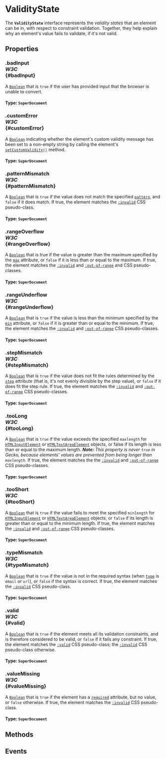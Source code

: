 # ValidityState

<div class='overview'>The <strong><code>ValidityState</code></strong> interface represents the <em>validity states</em> that an element can be in, with respect to constraint validation. Together, they help explain why an element's value fails to validate, if it's not valid.</div>

## Properties

### .badInput <div class="specs"><i>W3C</i></div> {#badInput}

A <a href="/en-US/docs/Web/JavaScript/Reference/Global_Objects/Boolean" title="The Boolean object is an object wrapper for a boolean value."><code>Boolean</code></a> that is <code>true</code> if the user has provided input that the browser is unable to convert.

#### **Type**: `SuperDocument`

### .customError <div class="specs"><i>W3C</i></div> {#customError}

A <a href="/en-US/docs/Web/JavaScript/Reference/Global_Objects/Boolean" title="The Boolean object is an object wrapper for a boolean value."><code>Boolean</code></a> indicating whether the element's custom validity message has been set to a non-empty string by calling the element's <a href="/en-US/docs/Web/API/HTMLObjectElement/setCustomValidity" title="The setCustomValidity() method of the HTMLObjectElement interface sets a custom validity message for the element."><code>setCustomValidity()</code></a> method.

#### **Type**: `SuperDocument`

### .patternMismatch <div class="specs"><i>W3C</i></div> {#patternMismatch}

A <a href="/en-US/docs/Web/JavaScript/Reference/Global_Objects/Boolean" title="The Boolean object is an object wrapper for a boolean value."><code>Boolean</code></a> that is <code>true</code> if the value does not match the specified <code><a href="/en-US/docs/Web/HTML/Element/input#attr-pattern">pattern</a></code>, and <code>false</code> if it does match. If true, the element matches the <a href="/en-US/docs/Web/CSS/:invalid" title="The :invalid CSS pseudo-class represents any <input> or other <form> element whose contents fail to validate."><code>:invalid</code></a> CSS pseudo-class.

#### **Type**: `SuperDocument`

### .rangeOverflow <div class="specs"><i>W3C</i></div> {#rangeOverflow}

A <a href="/en-US/docs/Web/JavaScript/Reference/Global_Objects/Boolean" title="The Boolean object is an object wrapper for a boolean value."><code>Boolean</code></a> that is true if the value is greater than the maximum specified by the <code><a href="/en-US/docs/Web/HTML/Element/input#attr-max">max</a></code> attribute, or <code>false</code> if it is less than or equal to the maximum. If true, the element matches the <a href="/en-US/docs/Web/CSS/:invalid" title="The :invalid CSS pseudo-class represents any <input> or other <form> element whose contents fail to validate."><code>:invalid</code></a> and <a href="/en-US/docs/Web/CSS/:out-of-range" title="The :out-of-range CSS pseudo-class represents an <input> element whose current value is outside the range limits specified by the min and max attributes."><code>:out-of-range</code></a> and CSS pseudo-classes.

#### **Type**: `SuperDocument`

### .rangeUnderflow <div class="specs"><i>W3C</i></div> {#rangeUnderflow}

A <a href="/en-US/docs/Web/JavaScript/Reference/Global_Objects/Boolean" title="The Boolean object is an object wrapper for a boolean value."><code>Boolean</code></a> that is <code>true</code> if the value is less than the minimum specified by the <code><a href="/en-US/docs/Web/HTML/Element/input#attr-min">min</a></code> attribute, or <code>false</code> if it is greater than or equal to the minimum. If true, the element matches the <a href="/en-US/docs/Web/CSS/:invalid" title="The :invalid CSS pseudo-class represents any <input> or other <form> element whose contents fail to validate."><code>:invalid</code></a> and <a href="/en-US/docs/Web/CSS/:out-of-range" title="The :out-of-range CSS pseudo-class represents an <input> element whose current value is outside the range limits specified by the min and max attributes."><code>:out-of-range</code></a> CSS pseudo-classes.

#### **Type**: `SuperDocument`

### .stepMismatch <div class="specs"><i>W3C</i></div> {#stepMismatch}

A <a href="/en-US/docs/Web/JavaScript/Reference/Global_Objects/Boolean" title="The Boolean object is an object wrapper for a boolean value."><code>Boolean</code></a> that is <code>true</code> if the value does not fit the rules determined by the <code><a href="/en-US/docs/Web/HTML/Element/input#attr-step">step</a></code> attribute (that is, it's not evenly divisible by the step value), or <code>false</code> if it does fit the step rule. If true, the element matches the <a href="/en-US/docs/Web/CSS/:invalid" title="The :invalid CSS pseudo-class represents any <input> or other <form> element whose contents fail to validate."><code>:invalid</code></a> and <a href="/en-US/docs/Web/CSS/:out-of-range" title="The :out-of-range CSS pseudo-class represents an <input> element whose current value is outside the range limits specified by the min and max attributes."><code>:out-of-range</code></a> CSS pseudo-classes.

#### **Type**: `SuperDocument`

### .tooLong <div class="specs"><i>W3C</i></div> {#tooLong}

A <a href="/en-US/docs/Web/JavaScript/Reference/Global_Objects/Boolean" title="The Boolean object is an object wrapper for a boolean value."><code>Boolean</code></a> that is <code>true</code> if the value exceeds the specified <code>maxlength</code> for <a href="/en-US/docs/Web/API/HTMLInputElement" title="The HTMLInputElement interface provides special properties and methods for manipulating the options, layout, and presentation of <input> elements."><code>HTMLInputElement</code></a> or <a href="/en-US/docs/Web/API/HTMLTextAreaElement" title="The HTMLTextAreaElement interface provides special properties and methods for manipulating the layout and presentation of <textarea> elements."><code>HTMLTextAreaElement</code></a> objects, or false if its length is less than or equal to the maximum length. <em><strong>Note:</strong> This property is never <code>true</code> in Gecko, because elements' values are prevented from being longer than <code>maxlength</code>. </em>If true, the element matches the the <a href="/en-US/docs/Web/CSS/:invalid" title="The :invalid CSS pseudo-class represents any <input> or other <form> element whose contents fail to validate."><code>:invalid</code></a> and <a href="/en-US/docs/Web/CSS/:out-of-range" title="The :out-of-range CSS pseudo-class represents an <input> element whose current value is outside the range limits specified by the min and max attributes."><code>:out-of-range</code></a> CSS pseudo-classes.

#### **Type**: `SuperDocument`

### .tooShort <div class="specs"><i>W3C</i></div> {#tooShort}

A <a href="/en-US/docs/Web/JavaScript/Reference/Global_Objects/Boolean" title="The Boolean object is an object wrapper for a boolean value."><code>Boolean</code></a> that is <code>true</code> if the value fails to meet&nbsp;the specified <code>minlength</code> for <a href="/en-US/docs/Web/API/HTMLInputElement" title="The HTMLInputElement interface provides special properties and methods for manipulating the options, layout, and presentation of <input> elements."><code>HTMLInputElement</code></a> or <a href="/en-US/docs/Web/API/HTMLTextAreaElement" title="The HTMLTextAreaElement interface provides special properties and methods for manipulating the layout and presentation of <textarea> elements."><code>HTMLTextAreaElement</code></a> objects, or <code>false</code> if its length is greater than or equal to the minimum length. If true, the element matches the <a href="/en-US/docs/Web/CSS/:invalid" title="The :invalid CSS pseudo-class represents any <input> or other <form> element whose contents fail to validate."><code>:invalid</code></a> and <a href="/en-US/docs/Web/CSS/:out-of-range" title="The :out-of-range CSS pseudo-class represents an <input> element whose current value is outside the range limits specified by the min and max attributes."><code>:out-of-range</code></a> CSS pseudo-classes.

#### **Type**: `SuperDocument`

### .typeMismatch <div class="specs"><i>W3C</i></div> {#typeMismatch}

A <a href="/en-US/docs/Web/JavaScript/Reference/Global_Objects/Boolean" title="The Boolean object is an object wrapper for a boolean value."><code>Boolean</code></a> that is <code>true</code> if the value is not in the required syntax (when <code><a href="/en-US/docs/Web/HTML/Element/input#attr-type">type</a></code> is <code>email</code> or <code>url</code>), or <code>false</code> if the syntax is correct. If true, the element matches the <a href="/en-US/docs/Web/CSS/:invalid" title="The :invalid CSS pseudo-class represents any <input> or other <form> element whose contents fail to validate."><code>:invalid</code></a> CSS pseudo-class.

#### **Type**: `SuperDocument`

### .valid <div class="specs"><i>W3C</i></div> {#valid}

A <a href="/en-US/docs/Web/JavaScript/Reference/Global_Objects/Boolean" title="The Boolean object is an object wrapper for a boolean value."><code>Boolean</code></a> that is <code>true</code> if the element meets all its validation constraints, and is therefore considered to be valid, or <code>false</code> if it fails any constraint. If true, the element matches the <a href="/en-US/docs/Web/CSS/:valid" title="The :valid CSS pseudo-class represents any <input> or other <form> element whose contents validate successfully. This allows to easily make valid fields adopt an appearance that helps the user confirm that their data is formatted properly."><code>:valid</code></a> CSS pseudo-class; the <a href="/en-US/docs/Web/CSS/:invalid" title="The :invalid CSS pseudo-class represents any <input> or other <form> element whose contents fail to validate."><code>:invalid</code></a> CSS pseudo-class otherwise.

#### **Type**: `SuperDocument`

### .valueMissing <div class="specs"><i>W3C</i></div> {#valueMissing}

A <a href="/en-US/docs/Web/JavaScript/Reference/Global_Objects/Boolean" title="The Boolean object is an object wrapper for a boolean value."><code>Boolean</code></a> that is <code>true</code> if the element has a <code><a href="/en-US/docs/Web/HTML/Element/input#attr-required">required</a></code> attribute, but no value, or <code>false</code> otherwise. If true, the element matches the <a href="/en-US/docs/Web/CSS/:invalid" title="The :invalid CSS pseudo-class represents any <input> or other <form> element whose contents fail to validate."><code>:invalid</code></a> CSS pseudo-class.

#### **Type**: `SuperDocument`

## Methods

## Events
